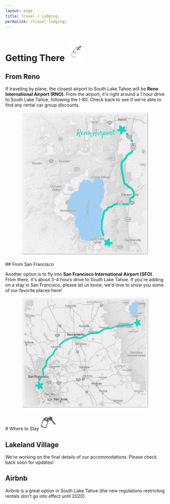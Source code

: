 ```yaml
---
layout: page
title: Travel + Lodging
permalink: /travel-lodging/
---
```

# Getting There <img src="/assets/images/paper-plane.png" alt="Paper plane" height="60" width="60">

## From Reno

If traveling by plane, the closest airport to South Lake Tahoe will be <b>Reno International Airport (RNO)</b>. From the airport, it's right around a 1 hour drive to South Lake Tahoe, following the I-80. Check back to see if we're able to find any rental car group discounts.

<center>
<img src="/assets/images/reno-map.png" width="400" margin="0 auto" float="left">
</center>
<br>
## From San Francisco

Another option is to fly into **San Francisco International Airport (SFO)**. From there, it's about 3-4  hours drive to South Lake Tahoe. If you're adding on a stay in San Francisco, please let us know; we'd love to show you some of our favorite places here!

<center>
<img src="/assets/images/sfo-map.png" width="400" margin="0 auto" float="right">
</center>
<br>
# Where to Stay <img src="/assets/images/room-key.png" alt="Hotel Key" height="50" width="50">

## Lakeland Village

We're working on the final details of our accommodations. Please check back soon for updates!

## Airbnb

Airbnb is a great option in South Lake Tahoe (the new regulations restricting rentals don't go into effect until 2020).